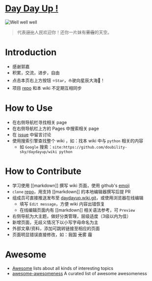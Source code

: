 # [Day Day Up !](http://doubility-sky.github.io/daydayup/)
![Well well well](https://raw.githubusercontent.com/wiki/doubility-sky/daydayup/image/the_great_master.gif "前进吧骚年！伟大的领袖看好你呦！")
>代表~~逗比~~人民欢迎你！还你一片妹有~~雾霾~~的天空。


# Introduction
- 感谢郭嘉
- 积累，交流，进步，自由
- 点击本页右上方按钮 :star:`Star`，:sailboat:驶向星辰大海:milky_way:！
- 项目 [repo](https://github.com/doubility-sky/daydayup.git) 和本 wiki 不定期互相同步


# How to Use
- 在右侧导航栏寻找相关 page
- 在右侧导航栏上方的 Pages 中搜索相关 page
- 在 [issue](https://github.com/doubility-sky/daydayup/issues) 中留言讨论
- 使用搜索引擎查找整个 wiki ，如：找本 wiki 中与 `python` 相关的内容
  - 如 `Google` 搜索：`site:https://github.com/doubility-sky/daydayup/wiki python`


# How to Contribute
- 学习使用 [[markdown]] 撰写 wiki 页面，使用 github's [emoji](https://gist.github.com/rxaviers/7360908)
- `clone` [repo](https://github.com/doubility-sky/daydayup)，用支持 [[markdown]] 的本地编辑器撰写后提 PR
- 组成员可直接推送发布至 [daydayup.wiki.git](git@github.com:doubility-sky/daydayup.wiki.git)，或使用浏览器在线编辑
  - 填写 `Edit message`，方便 wiki 内容出错恢复
  - 在线编辑页面内有 [[markdown]] 相关语法参考，可 `Preview`
- 右侧导航为大主题，做好分类管理，层级适度（3级以内为佳）
- 新增页面，无歧义情况下以小写字母命名为主
- 外部文章/资料，添加可跳转链接至相应的页面
- 页面明显错误直接修改，如：我国 ~~无~~雾 霾


# Awesome
- [Awesome](https://github.com/sindresorhus/awesome) lists about all kinds of interesting topics
- [awesome-awesomeness](https://github.com/bayandin/awesome-awesomeness) A curated list of awesome awesomeness
